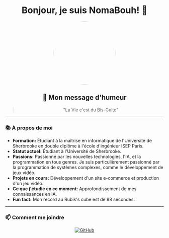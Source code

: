 <div align="center">

# Bonjour, je suis NomaBouh! 👋

<img src="https://avatars.githubusercontent.com/u/92745593?v=4" width="200" style="border-radius: 50%;"/>

## 🌈 Mon message d'humeur
> "La Vie c'est du Bis-Cuite"

</div>

---

### 📚 À propos de moi

- **Formation:** Étudiant à la maîtrise en informatique de l'Université de Sherbrooke en double diplôme à l'école d'ingénieur ISEP Paris.
- **Statut actuel:** Étudiant à l'Université de Sherbrooke.
- **Passions:** Passionné par les nouvelles technologies, l'IA, et la programmation en tous genres. Je suis particulièrement passionné par la programmation de systèmes complexes, comme le développement de jeux vidéo.
- **Projets en cours:** Développement d'un site e-commerce et production d'un jeu vidéo.
- **Ce que j'étudie en ce moment:** Approfondissement de mes connaissances en IA.
- **Fun fact:** Mon record au Rubik's cube est de 88 secondes.

---

### 📫 Comment me joindre

<div align="center">
  
[![GitHub](https://img.shields.io/badge/-GitHub-181717?style=for-the-badge&logo=GitHub&logoColor=white)](https://github.com/NomaBouh)

</div>
